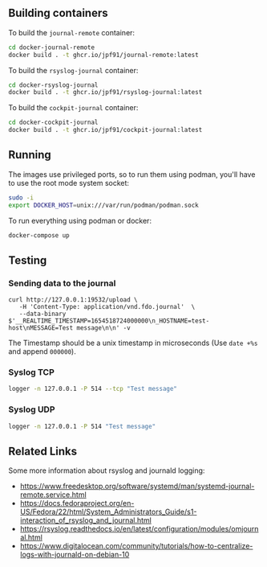 ## Building containers

To build the `journal-remote` container:

```bash
cd docker-journal-remote
docker build . -t ghcr.io/jpf91/journal-remote:latest
```

To build the `rsyslog-journal` container:

```bash
cd docker-rsyslog-journal
docker build . -t ghcr.io/jpf91/rsyslog-journal:latest
```

To build the `cockpit-journal` container:

```bash
cd docker-cockpit-journal
docker build . -t ghcr.io/jpf91/cockpit-journal:latest
```

## Running

The images use privileged ports, so to run them using podman, you'll have to use the root mode system socket:

```bash
sudo -i
export DOCKER_HOST=unix:///var/run/podman/podman.sock
```

To run everything using podman or docker:

```bash
docker-compose up
```

## Testing

### Sending data to the journal
```
curl http://127.0.0.1:19532/upload \
   -H 'Content-Type: application/vnd.fdo.journal'  \
   --data-binary $'__REALTIME_TIMESTAMP=1654518724000000\n_HOSTNAME=test-host\nMESSAGE=Test message\n\n' -v
```

The Timestamp should be a unix timestamp in microseconds (Use `date +%s` and append `000000`).

### Syslog TCP

```bash
logger -n 127.0.0.1 -P 514 --tcp "Test message"
```

### Syslog UDP

```bash
logger -n 127.0.0.1 -P 514 "Test message"
```

## Related Links

Some more information about rsyslog and journald logging:

* https://www.freedesktop.org/software/systemd/man/systemd-journal-remote.service.html
* https://docs.fedoraproject.org/en-US/Fedora/22/html/System_Administrators_Guide/s1-interaction_of_rsyslog_and_journal.html
* https://rsyslog.readthedocs.io/en/latest/configuration/modules/omjournal.html
* https://www.digitalocean.com/community/tutorials/how-to-centralize-logs-with-journald-on-debian-10